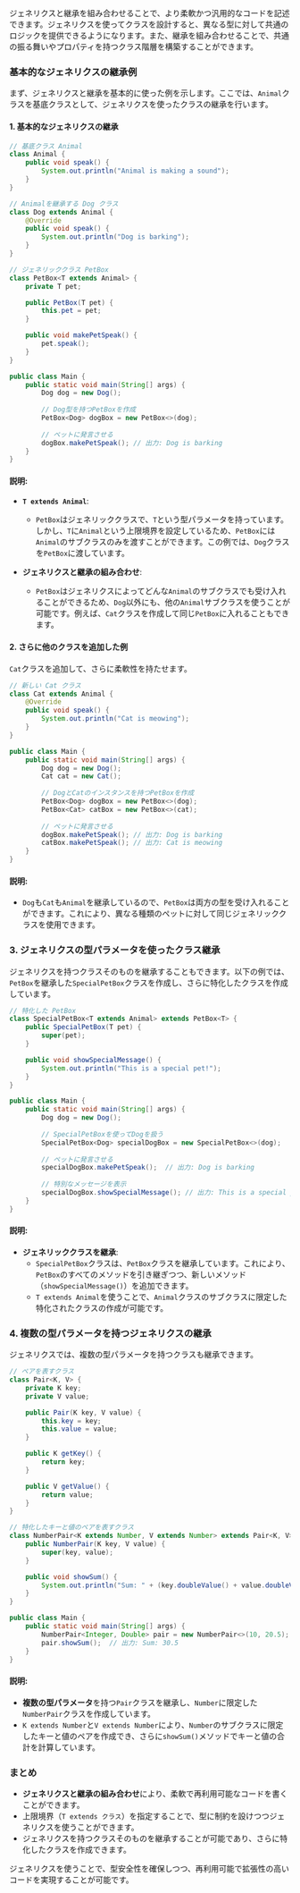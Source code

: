 ジェネリクスと継承を組み合わせることで、より柔軟かつ汎用的なコードを記述できます。ジェネリクスを使ってクラスを設計すると、異なる型に対して共通のロジックを提供できるようになります。また、継承を組み合わせることで、共通の振る舞いやプロパティを持つクラス階層を構築することができます。

### 基本的なジェネリクスの継承例

まず、ジェネリクスと継承を基本的に使った例を示します。ここでは、`Animal`クラスを基底クラスとして、ジェネリクスを使ったクラスの継承を行います。

#### 1. 基本的なジェネリクスの継承

```java
// 基底クラス Animal
class Animal {
    public void speak() {
        System.out.println("Animal is making a sound");
    }
}

// Animalを継承する Dog クラス
class Dog extends Animal {
    @Override
    public void speak() {
        System.out.println("Dog is barking");
    }
}

// ジェネリッククラス PetBox
class PetBox<T extends Animal> {
    private T pet;

    public PetBox(T pet) {
        this.pet = pet;
    }

    public void makePetSpeak() {
        pet.speak();
    }
}

public class Main {
    public static void main(String[] args) {
        Dog dog = new Dog();
        
        // Dog型を持つPetBoxを作成
        PetBox<Dog> dogBox = new PetBox<>(dog);
        
        // ペットに発言させる
        dogBox.makePetSpeak(); // 出力: Dog is barking
    }
}
```

#### 説明:
- **`T extends Animal`**:
  - `PetBox`はジェネリッククラスで、`T`という型パラメータを持っています。しかし、`T`に`Animal`という上限境界を設定しているため、`PetBox`には`Animal`のサブクラスのみを渡すことができます。この例では、`Dog`クラスを`PetBox`に渡しています。
  
- **ジェネリクスと継承の組み合わせ**:
  - `PetBox`はジェネリクスによってどんな`Animal`のサブクラスでも受け入れることができるため、`Dog`以外にも、他の`Animal`サブクラスを使うことが可能です。例えば、`Cat`クラスを作成して同じ`PetBox`に入れることもできます。

#### 2. さらに他のクラスを追加した例

`Cat`クラスを追加して、さらに柔軟性を持たせます。

```java
// 新しい Cat クラス
class Cat extends Animal {
    @Override
    public void speak() {
        System.out.println("Cat is meowing");
    }
}

public class Main {
    public static void main(String[] args) {
        Dog dog = new Dog();
        Cat cat = new Cat();
        
        // DogとCatのインスタンスを持つPetBoxを作成
        PetBox<Dog> dogBox = new PetBox<>(dog);
        PetBox<Cat> catBox = new PetBox<>(cat);
        
        // ペットに発言させる
        dogBox.makePetSpeak(); // 出力: Dog is barking
        catBox.makePetSpeak(); // 出力: Cat is meowing
    }
}
```

#### 説明:
- `Dog`も`Cat`も`Animal`を継承しているので、`PetBox`は両方の型を受け入れることができます。これにより、異なる種類のペットに対して同じジェネリッククラスを使用できます。

### 3. ジェネリクスの型パラメータを使ったクラス継承

ジェネリクスを持つクラスそのものを継承することもできます。以下の例では、`PetBox`を継承した`SpecialPetBox`クラスを作成し、さらに特化したクラスを作成しています。

```java
// 特化した PetBox
class SpecialPetBox<T extends Animal> extends PetBox<T> {
    public SpecialPetBox(T pet) {
        super(pet);
    }

    public void showSpecialMessage() {
        System.out.println("This is a special pet!");
    }
}

public class Main {
    public static void main(String[] args) {
        Dog dog = new Dog();
        
        // SpecialPetBoxを使ってDogを扱う
        SpecialPetBox<Dog> specialDogBox = new SpecialPetBox<>(dog);
        
        // ペットに発言させる
        specialDogBox.makePetSpeak();  // 出力: Dog is barking
        
        // 特別なメッセージを表示
        specialDogBox.showSpecialMessage(); // 出力: This is a special pet!
    }
}
```

#### 説明:
- **ジェネリッククラスを継承**:
  - `SpecialPetBox`クラスは、`PetBox`クラスを継承しています。これにより、`PetBox`のすべてのメソッドを引き継ぎつつ、新しいメソッド（`showSpecialMessage()`）を追加できます。
  - `T extends Animal`を使うことで、`Animal`クラスのサブクラスに限定した特化されたクラスの作成が可能です。

### 4. 複数の型パラメータを持つジェネリクスの継承

ジェネリクスでは、複数の型パラメータを持つクラスも継承できます。

```java
// ペアを表すクラス
class Pair<K, V> {
    private K key;
    private V value;

    public Pair(K key, V value) {
        this.key = key;
        this.value = value;
    }

    public K getKey() {
        return key;
    }

    public V getValue() {
        return value;
    }
}

// 特化したキーと値のペアを表すクラス
class NumberPair<K extends Number, V extends Number> extends Pair<K, V> {
    public NumberPair(K key, V value) {
        super(key, value);
    }

    public void showSum() {
        System.out.println("Sum: " + (key.doubleValue() + value.doubleValue()));
    }
}

public class Main {
    public static void main(String[] args) {
        NumberPair<Integer, Double> pair = new NumberPair<>(10, 20.5);
        pair.showSum();  // 出力: Sum: 30.5
    }
}
```

#### 説明:
- **複数の型パラメータ**を持つ`Pair`クラスを継承し、`Number`に限定した`NumberPair`クラスを作成しています。
- `K extends Number`と`V extends Number`により、`Number`のサブクラスに限定したキーと値のペアを作成でき、さらに`showSum()`メソッドでキーと値の合計を計算しています。

### まとめ
- **ジェネリクスと継承の組み合わせ**により、柔軟で再利用可能なコードを書くことができます。
- 上限境界（`T extends クラス`）を指定することで、型に制約を設けつつジェネリクスを使うことができます。
- ジェネリクスを持つクラスそのものを継承することが可能であり、さらに特化したクラスを作成できます。

ジェネリクスを使うことで、型安全性を確保しつつ、再利用可能で拡張性の高いコードを実現することが可能です。
